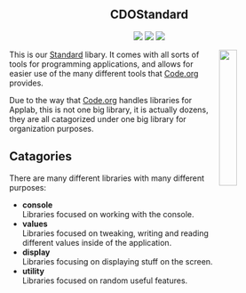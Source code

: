 <h2 align="center">CDOStandard</h2>
<p align="center">
  <img src="https://img.shields.io/badge/License-MIT-blue.svg">
  <img src="https://img.shields.io/badge/Maintained%3F-yes-green.svg">
  <img src=https://badgen.net/github/stars/code-org-open-source/Standard>
</p>

<a>
  <img width="25%" src="https://github.com/code-org-open-source/assets/blob/main/assets/standard-2.png?raw=true" align="right" />
</a>

This is our [Standard](https://github.com/code-org-open-source/Standard) libary. It comes with all sorts of tools for programming applications, and allows for easier use of the many different tools that [Code.org](https://code.org) provides.   

Due to the way that [Code.org](https://code.org) handles libraries for Applab, this is not one big library, it is actually dozens, they are all catagorized under one big library for organization purposes.

## Catagories
There are many different libraries with many different purposes:

- **console**   
Libraries focused on working with the console.  
- **values**  
Libraries focused on tweaking, writing and reading different values inside of the application.   
- **display**    
Libraries focusing on displaying stuff on the screen.    
- **utility**   
Libraries focused on random useful features.
